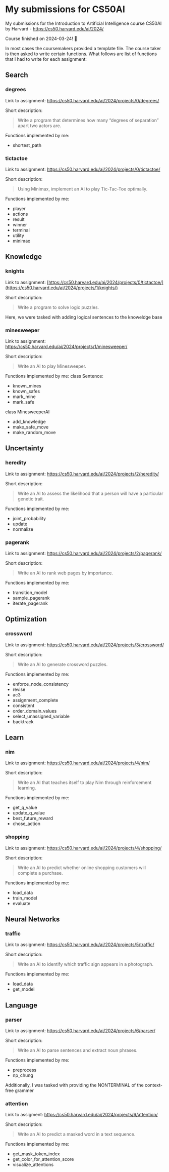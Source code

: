 # My submissions for CS50AI
My submissions for the Introduction to Artificial Intelligence course CS50AI by Harvard - https://cs50.harvard.edu/ai/2024/


Course finished on 2024-03-24! :tada:


In most cases the coursemakers provided a template file. The course taker is then asked to write certain functions. What follows are list of functions that I had to write for each assignment:

## Search
### degrees
Link to assignment: https://cs50.harvard.edu/ai/2024/projects/0/degrees/

Short description:
> Write a program that determines how many “degrees of separation” apart two actors are.

Functions implemented by me:
- shortest_path

### tictactoe
Link to assignment: https://cs50.harvard.edu/ai/2024/projects/0/tictactoe/

Short description:
> Using Minimax, implement an AI to play Tic-Tac-Toe optimally.

Functions implemented by me:
- player
- actions
- result
- winner
- terminal
- utility
- minimax


## Knowledge
### knights
Link to assignment: [https://cs50.harvard.edu/ai/2024/projects/0/tictactoe/](https://cs50.harvard.edu/ai/2024/projects/1/knights/)

Short description:
> Write a program to solve logic puzzles.

Here, we were tasked with adding logical sentences to the knoweldge base

### minesweeper
Link to assignment: https://cs50.harvard.edu/ai/2024/projects/1/minesweeper/

Short description:
> Write an AI to play Minesweeper.

Functions implemented by me:
class Sentence:
- known_mines
- known_safes
- mark_mine
- mark_safe

class MinesweeperAI
- add_knowledge
- make_safe_move
- make_random_move


## Uncertainty
### heredity
Link to assignment: https://cs50.harvard.edu/ai/2024/projects/2/heredity/

Short description:
> Write an AI to assess the likelihood that a person will have a particular genetic trait.

Functions implemented by me:
- joint_probability
- update
- normalize

### pagerank
Link to assignment: https://cs50.harvard.edu/ai/2024/projects/2/pagerank/

Short description:
> Write an AI to rank web pages by importance.

Functions implemented by me:
- transition_model
- sample_pagerank
- iterate_pagerank

## Optimization
### crossword
Link to assignment: https://cs50.harvard.edu/ai/2024/projects/3/crossword/

Short description:
> Write an AI to generate crossword puzzles.

Functions implemented by me:
- enforce_node_consistency
- revise
- ac3
- assignment_complete
- consistent
- order_domain_values
- select_unassigned_variable
- backtrack


## Learn
### nim
Link to assignment: https://cs50.harvard.edu/ai/2024/projects/4/nim/

Short description:
> Write an AI that teaches itself to play Nim through reinforcement learning.

Functions implemented by me:
- get_q_value
- update_q_value
- best_future_reward
- chose_action

### shopping
Link to assignment: https://cs50.harvard.edu/ai/2024/projects/4/shopping/

Short description:
> Write an AI to predict whether online shopping customers will complete a purchase.

Functions implemented by me:
- load_data
- train_model
- evaluate

## Neural Networks
### traffic
Link to assignment: https://cs50.harvard.edu/ai/2024/projects/5/traffic/

Short description:
> Write an AI to identify which traffic sign appears in a photograph.

Functions implemented by me:
- load_data
- get_model


## Language
### parser
Link to assignment: https://cs50.harvard.edu/ai/2024/projects/6/parser/

Short description:
> Write an AI to parse sentences and extract noun phrases.

Functions implemented by me:
- preprocess
- np_chung

Additionally, I was tasked with providing the NONTERMINAL of the context-free grammer

### attention
Link to assigment: https://cs50.harvard.edu/ai/2024/projects/6/attention/

Short description:
> Write an AI to predict a masked word in a text sequence.

Functions implemented by me:
- get_mask_token_index
- get_color_for_attention_score
- visualize_attentions
